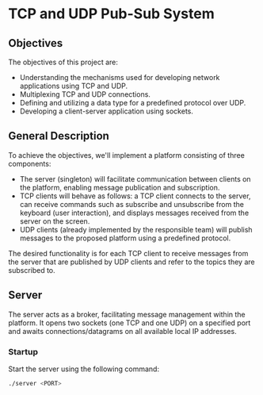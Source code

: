 # TCP and UDP Pub-Sub System

## Objectives

The objectives of this project are:

- Understanding the mechanisms used for developing network applications using TCP and UDP.
- Multiplexing TCP and UDP connections.
- Defining and utilizing a data type for a predefined protocol over UDP.
- Developing a client-server application using sockets.

## General Description

To achieve the objectives, we'll implement a platform consisting of three components:

- The server (singleton) will facilitate communication between clients on the platform, enabling message publication and subscription.
- TCP clients will behave as follows: a TCP client connects to the server, can receive commands such as subscribe and unsubscribe from the keyboard (user interaction), and displays messages received from the server on the screen.
- UDP clients (already implemented by the responsible team) will publish messages to the proposed platform using a predefined protocol.

The desired functionality is for each TCP client to receive messages from the server that are published by UDP clients and refer to the topics they are subscribed to.

## Server

The server acts as a broker, facilitating message management within the platform. It opens two sockets (one TCP and one UDP) on a specified port and awaits connections/datagrams on all available local IP addresses.

### Startup

Start the server using the following command:

```bash
./server <PORT>
